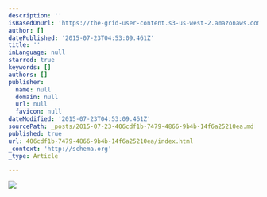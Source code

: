 ```yaml
---
description: ''
isBasedOnUrl: 'https://the-grid-user-content.s3-us-west-2.amazonaws.com/35624260-69ef-4a10-a206-9945a4ecf5d6.jpg'
author: []
datePublished: '2015-07-23T04:53:09.461Z'
title: ''
inLanguage: null
starred: true
keywords: []
authors: []
publisher:
  name: null
  domain: null
  url: null
  favicon: null
dateModified: '2015-07-23T04:53:09.461Z'
sourcePath: _posts/2015-07-23-406cdf1b-7479-4866-9b4b-14f6a25210ea.md
published: true
url: 406cdf1b-7479-4866-9b4b-14f6a25210ea/index.html
_context: 'http://schema.org'
_type: Article

---
```

![](https://the-grid-user-content.s3-us-west-2.amazonaws.com/35624260-69ef-4a10-a206-9945a4ecf5d6.jpg)